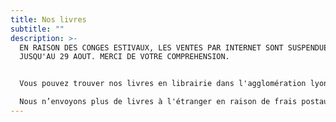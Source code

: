 ```yaml
---
title: Nos livres
subtitle: ""
description: >-
  EN RAISON DES CONGES ESTIVAUX, LES VENTES PAR INTERNET SONT SUSPENDUES
  JUSQU'AU 29 AOUT. MERCI DE VOTRE COMPREHENSION. 


  Vous pouvez trouver nos livres en librairie dans l'agglomération lyonnaise ou nous les commander directement sur notre site Internet. Quel que soit le nombre d'ouvrages commandés, la participation aux frais de port est un montant forfaitaire de 3,50 euros. Nous vous enverrons vos livres dans la semaine par Colissimo. 

  Nous n’envoyons plus de livres à l'étranger en raison de frais postaux trop élevés.
---
```





